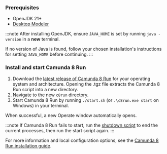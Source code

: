 ### Prerequisites

- OpenJDK 21+
- [Desktop Modeler](/components/modeler/desktop-modeler/install-the-modeler.md)

:::note
After installing OpenJDK, ensure `JAVA_HOME` is set by running `java -version` in a **new** terminal.

If no version of Java is found, follow your chosen installation's instructions for setting `JAVA_HOME` before continuing.
:::

### Install and start Camunda 8 Run

1. Download the [latest release of Camunda 8 Run](https://github.com/camunda/camunda/releases/tag/8.7.0-alpha3) for your operating system and architecture. Opening the .tgz file extracts the Camunda 8 Run script into a new directory.
2. Navigate to the new `c8run` directory.
3. Start Camunda 8 Run by running `./start.sh` (or `.\c8run.exe start` on Windows) in your terminal.

When successful, a new Operate window automatically opens.

:::note
If Camunda 8 Run fails to start, run the [shutdown script](/self-managed/setup/deploy/local/c8run.md#shut-down-camunda-8-run) to end the current processes, then run the start script again.
:::

For more information and local configuration options, see the [Camunda 8 Run installation guide](/self-managed/setup/deploy/local/c8run.md).
